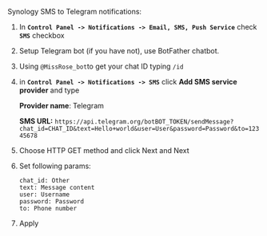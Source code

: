 Synology SMS to Telegram notifications:

1. In **`Control Panel -> Notifications -> Email, SMS, Push Service`**
 check **`SMS`** checkbox
2. Setup Telegram bot (if you have not), use BotFather chatbot. 
3. Using `@MissRose_bot`to  get your chat ID typing `/id`
4. in **`Control Panel -> Notifications -> SMS`** click **Add SMS service provider** and type 

	**Provider name**: Telegram 
	
	**SMS URL:** `https://api.telegram.org/botBOT_TOKEN/sendMessage?chat_id=CHAT_ID&text=Hello+world&user=User&password=Password&to=12345678`
5. Choose HTTP GET method and click Next and Next
6. Set following params:
	```
	chat_id: Other
	text: Message content
	user: Username
	password: Password
	to: Phone number
	```
7. Apply
